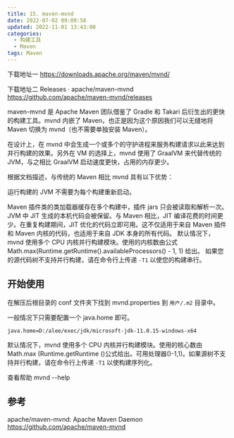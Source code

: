 ```yaml
---
title: 15. maven-mvnd
date: 2022-07-02 09:09:58
updated: 2022-11-01 13:43:00
categories:
  - 构建工具
  - Maven
tags: Maven
---
```


下载地址一
<https://downloads.apache.org/maven/mvnd/>

下载地址二
Releases · apache/maven-mvnd
<https://github.com/apache/maven-mvnd/releases>

maven-mvnd 是 Apache Maven 团队借鉴了 Gradle 和 Takari 后衍生出的更快的构建工具。mvnd 内嵌了 Maven，也正是因为这个原因我们可以无缝地将 Maven 切换为 mvnd（也不需要单独安装 Maven）。

在设计上，在 mvnd 中会生成一个或多个的守护进程来服务构建请求以此来达到并行构建的效果。另外在 VM 的选择上，mvnd 使用了 GraalVM 来代替传统的 JVM，与之相比 GraalVM 启动速度更快，占用的内存更少。

根据文档描述，与传统的 Maven 相比 mvnd 具有以下优势：

运行构建的 JVM 不需要为每个构建重新启动。

Maven 插件类的类加载器缓存在多个构建中，插件 jars 只会被读取和解析一次。
JVM 中 JIT 生成的本机代码会被保留。与 Maven 相比，JIT 编译花费的时间更少。在重复构建期间，JIT 优化的代码立即可用。这不仅适用于来自 Maven 插件和 Maven 内核的代码，也适用于来自 JDK 本身的所有代码。
默认情况下，mvnd 使用多个 CPU 内核并行构建模块。使用的内核数由公式 Math.max(Runtime.getRuntime().availableProcessors() - 1, 1) 给出。 如果您的源代码树不支持并行构建，请在命令行上传递 `-T1` 以使您的构建串行。

## 开始使用

在解压后根目录的 conf 文件夹下找到 mvnd.properties 到 `用户/.m2` 目录中。

一般情况下只需要配置一个 java.home 即可。

```properties
java.home=D:/alee/exec/jdk/microsoft-jdk-11.0.15-windows-x64
```

默认情况下，mvnd 使用多个 CPU 内核并行构建模块。使用的核心数由 Math.max (Runtime.getRuntime ()公式给出。可用处理器()-1,1)。如果源树不支持并行构建，请在命令行上传递 `-T1` 以使构建序列化。

查看帮助
mvnd --help

## 参考

apache/maven-mvnd: Apache Maven Daemon
<https://github.com/apache/maven-mvnd>
